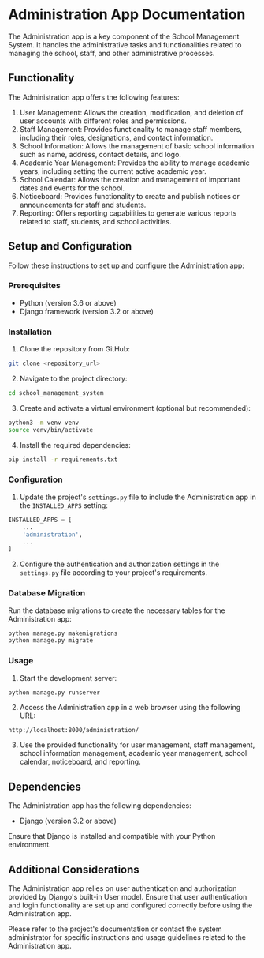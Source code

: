 # Administration App Documentation

The Administration app is a key component of the School Management System. It handles the administrative tasks and functionalities related to managing the school, staff, and other administrative processes.

## Functionality

The Administration app offers the following features:

1. User Management: Allows the creation, modification, and deletion of user accounts with different roles and permissions.
2. Staff Management: Provides functionality to manage staff members, including their roles, designations, and contact information.
3. School Information: Allows the management of basic school information such as name, address, contact details, and logo.
4. Academic Year Management: Provides the ability to manage academic years, including setting the current active academic year.
5. School Calendar: Allows the creation and management of important dates and events for the school.
6. Noticeboard: Provides functionality to create and publish notices or announcements for staff and students.
7. Reporting: Offers reporting capabilities to generate various reports related to staff, students, and school activities.

## Setup and Configuration

Follow these instructions to set up and configure the Administration app:

### Prerequisites

- Python (version 3.6 or above)
- Django framework (version 3.2 or above)

### Installation

1. Clone the repository from GitHub:

```bash
git clone <repository_url>
```

2. Navigate to the project directory:

```bash
cd school_management_system
```

3. Create and activate a virtual environment (optional but recommended):

```bash
python3 -m venv venv
source venv/bin/activate
```

4. Install the required dependencies:

```bash
pip install -r requirements.txt
```

### Configuration

1. Update the project's `settings.py` file to include the Administration app in the `INSTALLED_APPS` setting:

```python
INSTALLED_APPS = [
    ...
    'administration',
    ...
]
```

2. Configure the authentication and authorization settings in the `settings.py` file according to your project's requirements.

### Database Migration

Run the database migrations to create the necessary tables for the Administration app:

```bash
python manage.py makemigrations
python manage.py migrate
```

### Usage

1. Start the development server:

```bash
python manage.py runserver
```

2. Access the Administration app in a web browser using the following URL:

```
http://localhost:8000/administration/
```

3. Use the provided functionality for user management, staff management, school information management, academic year management, school calendar, noticeboard, and reporting.

## Dependencies

The Administration app has the following dependencies:

- Django (version 3.2 or above)

Ensure that Django is installed and compatible with your Python environment.

## Additional Considerations

The Administration app relies on user authentication and authorization provided by Django's built-in User model. Ensure that user authentication and login functionality are set up and configured correctly before using the Administration app.

Please refer to the project's documentation or contact the system administrator for specific instructions and usage guidelines related to the Administration app.
